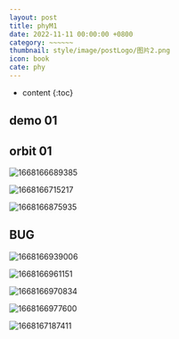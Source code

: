 ```yaml
---
layout: post
title: phyM1
date: 2022-11-11 00:00:00 +0800
category: ~~~~~~
thumbnail: style/image/postLogo/图片2.png
icon: book
cate: phy
---
```



* content
{:toc}


## demo 01

<div id="canva_container" style="width:100%;"></div>
<script src="../jsfun/orbit.js"></script>
<script src="/jsfun/orbit.js"></script>
<script>
add_game_canvas_to_container("canva_container")
</script>

## orbit 01

![1668166689385](style/image/ALL_MY_MD_2/1668166689385.png)

![1668166715217](style/image/ALL_MY_MD_2/1668166715217.png)

![1668166875935](style/image/ALL_MY_MD_2/1668166875935.png)

## BUG 

![1668166939006](style/image/ALL_MY_MD_2/1668166939006.png)

![1668166961151](style/image/ALL_MY_MD_2/1668166961151.png)

![1668166970834](style/image/ALL_MY_MD_2/1668166970834.png)

![1668166977600](style/image/ALL_MY_MD_2/1668166977600.png)

![1668167187411](style/image/ALL_MY_MD_2/1668167187411.png)